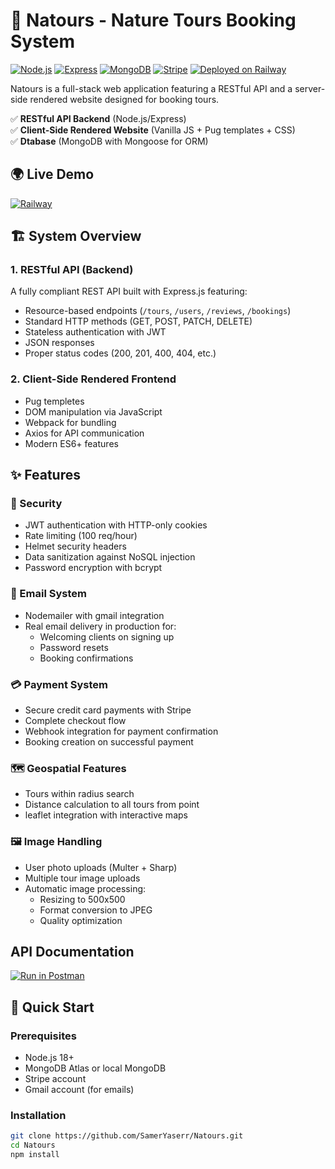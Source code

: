 # 🌿 Natours - Nature Tours Booking System

[![Node.js](https://img.shields.io/badge/Node.js-18.x-green)](https://nodejs.org/)
[![Express](https://img.shields.io/badge/Express-4.x-lightgrey)](https://expressjs.com/)
[![MongoDB](https://img.shields.io/badge/MongoDB-6.0-blue)](https://www.mongodb.com/)
[![Stripe](https://img.shields.io/badge/Stripe-Payments-blueviolet)](https://stripe.com/)
[![Deployed on Railway](https://img.shields.io/badge/Deployed-Railway-6441a5)](https://railway.app)

Natours is a full-stack web application featuring a RESTful API and a server-side rendered website designed for booking tours.

✅ **RESTful API Backend** (Node.js/Express)  
✅ **Client-Side Rendered Website** (Vanilla JS + Pug templates + CSS)  
✅ **Dtabase** (MongoDB with Mongoose for ORM)

## 🌍 Live Demo

<a href="https://natours-samer.up.railway.app/" target="_blank" rel="noreferrer"><img src="https://img.shields.io/badge/Deployed_on-Railway-6441a5?logo=railway" alt="Railway"></a>

## 🏗️ System Overview

### 1. RESTful API (Backend)

A fully compliant REST API built with Express.js featuring:

- Resource-based endpoints (`/tours`, `/users`, `/reviews`, `/bookings`)
- Standard HTTP methods (GET, POST, PATCH, DELETE)
- Stateless authentication with JWT
- JSON responses
- Proper status codes (200, 201, 400, 404, etc.)

### 2. Client-Side Rendered Frontend

- Pug templetes
- DOM manipulation via JavaScript
- Webpack for bundling
- Axios for API communication
- Modern ES6+ features

## ✨ Features

### 🔐 Security

- JWT authentication with HTTP-only cookies
- Rate limiting (100 req/hour)
- Helmet security headers
- Data sanitization against NoSQL injection
- Password encryption with bcrypt

### 📧 Email System

- Nodemailer with gmail integration
- Real email delivery in production for:
  - Welcoming clients on signing up
  - Password resets
  - Booking confirmations

### 💳 Payment System

- Secure credit card payments with Stripe
- Complete checkout flow
- Webhook integration for payment confirmation
- Booking creation on successful payment

### 🗺️ Geospatial Features

- Tours within radius search
- Distance calculation to all tours from point
- leaflet integration with interactive maps

### 🖼️ Image Handling

- User photo uploads (Multer + Sharp)
- Multiple tour image uploads
- Automatic image processing:
  - Resizing to 500x500
  - Format conversion to JPEG
  - Quality optimization

## API Documentation

<a href="https://documenter.getpostman.com/view/42856951/2sB2jAbTKP" target="_blank" rel="noreferrer"><img src="https://run.pstmn.io/button.svg" alt="Run in Postman"></a>

## 🚀 Quick Start

### Prerequisites

- Node.js 18+
- MongoDB Atlas or local MongoDB
- Stripe account
- Gmail account (for emails)

### Installation

```bash
git clone https://github.com/SamerYaserr/Natours.git
cd Natours
npm install
```
